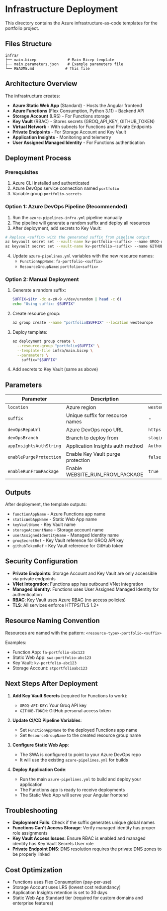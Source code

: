 # Infrastructure Deployment

This directory contains the Azure infrastructure-as-code templates for the portfolio project.

## Files Structure

```
infra/
├── main.bicep              # Main Bicep template
├── main.parameters.json    # Example parameters file
└── README.md              # This file
```

## Architecture Overview

The infrastructure creates:

- **Azure Static Web App** (Standard) - Hosts the Angular frontend
- **Azure Functions** (Flex Consumption, Python 3.11) - Backend API
- **Storage Account** (LRS) - For Functions storage
- **Key Vault** (RBAC) - Stores secrets (GROQ_API_KEY, GITHUB_TOKEN)
- **Virtual Network** - With subnets for Functions and Private Endpoints
- **Private Endpoints** - For Storage Account and Key Vault
- **Application Insights** - Monitoring and telemetry
- **User Assigned Managed Identity** - For Functions authentication

## Deployment Process

### Prerequisites

1. Azure CLI installed and authenticated
2. Azure DevOps service connection named `portfolio`
3. Variable group `portfolio-secrets`

### Option 1: Azure DevOps Pipeline (Recommended)

1. Run the `azure-pipelines-infra.yml` pipeline manually
2. The pipeline will generate a random suffix and deploy all resources
3. After deployment, add secrets to Key Vault:

```bash
# Replace <suffix> with the generated suffix from pipeline output
az keyvault secret set --vault-name kv-portfolio-<suffix> --name GROQ-API-KEY --value '<your-groq-key>'
az keyvault secret set --vault-name kv-portfolio-<suffix> --name GITHUB-TOKEN --value '<your-github-token>'
```

4. Update `azure-pipelines.yml` variables with the new resource names:
   - `FunctionAppName`: `fa-portfolio-<suffix>`
   - `ResourceGroupName`: `portfolio<suffix>`

### Option 2: Manual Deployment

1. Generate a random suffix:
   ```bash
   SUFFIX=$(tr -dc a-z0-9 </dev/urandom | head -c 6)
   echo "Using suffix: $SUFFIX"
   ```

2. Create resource group:
   ```bash
   az group create --name "portfolio$SUFFIX" --location westeurope
   ```

3. Deploy template:
   ```bash
   az deployment group create \
     --resource-group "portfolio$SUFFIX" \
     --template-file infra/main.bicep \
     --parameters \
       suffix="$SUFFIX"
   ```

4. Add secrets to Key Vault (same as above)

## Parameters

| Parameter | Description | Default | Required |
|-----------|-------------|---------|----------|
| `location` | Azure region | `westeurope` | No |
| `suffix` | Unique suffix for resource names | - | Yes |
| `devOpsRepoUrl` | Azure DevOps repo URL | `https://dev.azure.com/chxgbx/portfolio/_git/portfolio` | No |
| `devOpsBranch` | Branch to deploy from | `staging` | No |
| `appInsightsAuthString` | Application Insights auth method | `Authorization=AAD` | No |
| `enablePurgeProtection` | Enable Key Vault purge protection | `false` | No |
| `enableRunFromPackage` | Enable WEBSITE_RUN_FROM_PACKAGE | `true` | No |

## Outputs

After deployment, the template outputs:

- `functionAppName` - Azure Functions app name
- `staticWebAppName` - Static Web App name  
- `keyVaultName` - Key Vault name
- `storageAccountName` - Storage account name
- `userAssignedIdentityName` - Managed Identity name
- `groqSecretRef` - Key Vault reference for GROQ API key
- `githubTokenRef` - Key Vault reference for GitHub token

## Security Configuration

- **Private Endpoints**: Storage Account and Key Vault are only accessible via private endpoints
- **VNet Integration**: Functions app has outbound VNet integration
- **Managed Identity**: Functions uses User Assigned Managed Identity for authentication
- **RBAC**: Key Vault uses Azure RBAC (no access policies)
- **TLS**: All services enforce HTTPS/TLS 1.2+

## Resource Naming Convention

Resources are named with the pattern: `<resource-type>-portfolio-<suffix>`

Examples:
- Function App: `fa-portfolio-abc123`
- Static Web App: `swa-portfolio-abc123`  
- Key Vault: `kv-portfolio-abc123`
- Storage Account: `stportfolioabc123`

## Next Steps After Deployment

1. **Add Key Vault Secrets** (required for Functions to work):
   - `GROQ-API-KEY`: Your Groq API key
   - `GITHUB-TOKEN`: GitHub personal access token

2. **Update CI/CD Pipeline Variables**:
   - Set `FunctionAppName` to the deployed Functions app name
   - Set `ResourceGroupName` to the created resource group name

3. **Configure Static Web App**:
   - The SWA is configured to point to your Azure DevOps repo
   - It will use the existing `azure-pipelines.yml` for builds

4. **Deploy Application Code**:
   - Run the main `azure-pipelines.yml` to build and deploy your application
   - The Functions app is ready to receive deployments
   - The Static Web App will serve your Angular frontend

## Troubleshooting

- **Deployment Fails**: Check if the suffix generates unique global names
- **Functions Can't Access Storage**: Verify managed identity has proper role assignments
- **Key Vault Access Issues**: Ensure RBAC is enabled and managed identity has Key Vault Secrets User role
- **Private Endpoint DNS**: DNS resolution requires the private DNS zones to be properly linked

## Cost Optimization

- Functions uses Flex Consumption (pay-per-use)
- Storage Account uses LRS (lowest cost redundancy)
- Application Insights retention is set to 30 days
- Static Web App Standard tier (required for custom domains and enterprise features)
